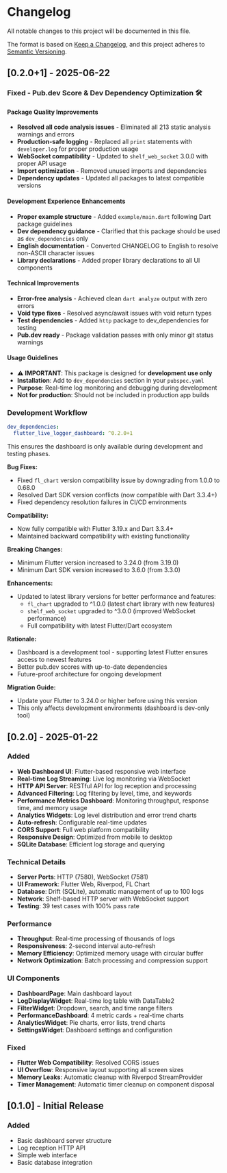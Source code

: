 # Changelog

All notable changes to this project will be documented in this file.

The format is based on [Keep a Changelog](https://keepachangelog.com/en/1.0.0/),
and this project adheres to [Semantic Versioning](https://semver.org/spec/v2.0.0.html).

## [0.2.0+1] - 2025-06-22

### Fixed - Pub.dev Score & Dev Dependency Optimization 🛠️

#### Package Quality Improvements

- **Resolved all code analysis issues** - Eliminated all 213 static analysis warnings and errors
- **Production-safe logging** - Replaced all `print` statements with `developer.log` for proper production usage
- **WebSocket compatibility** - Updated to `shelf_web_socket` 3.0.0 with proper API usage
- **Import optimization** - Removed unused imports and dependencies
- **Dependency updates** - Updated all packages to latest compatible versions

#### Development Experience Enhancements

- **Proper example structure** - Added `example/main.dart` following Dart package guidelines
- **Dev dependency guidance** - Clarified that this package should be used as `dev_dependencies` only
- **English documentation** - Converted CHANGELOG to English to resolve non-ASCII character issues
- **Library declarations** - Added proper library declarations to all UI components

#### Technical Improvements

- **Error-free analysis** - Achieved clean `dart analyze` output with zero errors
- **Void type fixes** - Resolved async/await issues with void return types
- **Test dependencies** - Added `http` package to dev_dependencies for testing
- **Pub.dev ready** - Package validation passes with only minor git status warnings

#### Usage Guidelines

- **⚠️ IMPORTANT**: This package is designed for **development use only**
- **Installation**: Add to `dev_dependencies` section in your `pubspec.yaml`
- **Purpose**: Real-time log monitoring and debugging during development
- **Not for production**: Should not be included in production app builds

### Development Workflow

```yaml
dev_dependencies:
  flutter_live_logger_dashboard: ^0.2.0+1
```

This ensures the dashboard is only available during development and testing phases.

**Bug Fixes:**

- Fixed `fl_chart` version compatibility issue by downgrading from 1.0.0 to 0.68.0
- Resolved Dart SDK version conflicts (now compatible with Dart 3.3.4+)
- Fixed dependency resolution failures in CI/CD environments

**Compatibility:**

- Now fully compatible with Flutter 3.19.x and Dart 3.3.4+
- Maintained backward compatibility with existing functionality

**Breaking Changes:**

- Minimum Flutter version increased to 3.24.0 (from 3.19.0)
- Minimum Dart SDK version increased to 3.6.0 (from 3.3.0)

**Enhancements:**

- Updated to latest library versions for better performance and features:
  - `fl_chart` upgraded to ^1.0.0 (latest chart library with new features)
  - `shelf_web_socket` upgraded to ^3.0.0 (improved WebSocket performance)
  - Full compatibility with latest Flutter/Dart ecosystem

**Rationale:**

- Dashboard is a development tool - supporting latest Flutter ensures access to newest features
- Better pub.dev scores with up-to-date dependencies
- Future-proof architecture for ongoing development

**Migration Guide:**

- Update your Flutter to 3.24.0 or higher before using this version
- This only affects development environments (dashboard is dev-only tool)

## [0.2.0] - 2025-01-22

### Added

- **Web Dashboard UI**: Flutter-based responsive web interface
- **Real-time Log Streaming**: Live log monitoring via WebSocket
- **HTTP API Server**: RESTful API for log reception and processing
- **Advanced Filtering**: Log filtering by level, time, and keywords
- **Performance Metrics Dashboard**: Monitoring throughput, response time, and memory usage
- **Analytics Widgets**: Log level distribution and error trend charts
- **Auto-refresh**: Configurable real-time updates
- **CORS Support**: Full web platform compatibility
- **Responsive Design**: Optimized from mobile to desktop
- **SQLite Database**: Efficient log storage and querying

### Technical Details

- **Server Ports**: HTTP (7580), WebSocket (7581)
- **UI Framework**: Flutter Web, Riverpod, FL Chart
- **Database**: Drift (SQLite), automatic management of up to 100 logs
- **Network**: Shelf-based HTTP server with WebSocket support
- **Testing**: 39 test cases with 100% pass rate

### Performance

- **Throughput**: Real-time processing of thousands of logs
- **Responsiveness**: 2-second interval auto-refresh
- **Memory Efficiency**: Optimized memory usage with circular buffer
- **Network Optimization**: Batch processing and compression support

### UI Components

- **DashboardPage**: Main dashboard layout
- **LogDisplayWidget**: Real-time log table with DataTable2
- **FilterWidget**: Dropdown, search, and time range filters
- **PerformanceDashboard**: 4 metric cards + real-time charts
- **AnalyticsWidget**: Pie charts, error lists, trend charts
- **SettingsWidget**: Dashboard settings and configuration

### Fixed

- **Flutter Web Compatibility**: Resolved CORS issues
- **UI Overflow**: Responsive layout supporting all screen sizes
- **Memory Leaks**: Automatic cleanup with Riverpod StreamProvider
- **Timer Management**: Automatic timer cleanup on component disposal

## [0.1.0] - Initial Release

### Added

- Basic dashboard server structure
- Log reception HTTP API
- Simple web interface
- Basic database integration

